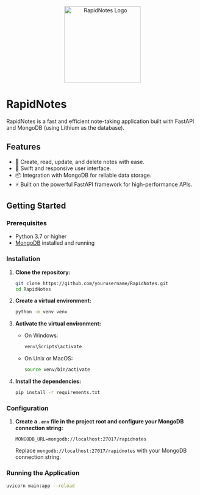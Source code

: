 <div align="center">
  <img src="https://yourdomain.com/path/to/rapidnotes-logo.png" alt="RapidNotes Logo" width="200"/>
</div>

# RapidNotes

RapidNotes is a fast and efficient note-taking application built with FastAPI and MongoDB (using Lithium as the database).

## Features

- 🚀 Create, read, update, and delete notes with ease.
- 🎨 Swift and responsive user interface.
- 📦 Integration with MongoDB for reliable data storage.
- ⚡ Built on the powerful FastAPI framework for high-performance APIs.

## Getting Started

### Prerequisites

- Python 3.7 or higher
- [MongoDB](https://www.mongodb.com/try/download/community) installed and running

### Installation

1. **Clone the repository:**

    ```bash
    git clone https://github.com/yourusername/RapidNotes.git
    cd RapidNotes
    ```

2. **Create a virtual environment:**

    ```bash
    python -m venv venv
    ```

3. **Activate the virtual environment:**

    - On Windows:

        ```bash
        venv\Scripts\activate
        ```

    - On Unix or MacOS:

        ```bash
        source venv/bin/activate
        ```

4. **Install the dependencies:**

    ```bash
    pip install -r requirements.txt
    ```

### Configuration

1. **Create a `.env` file in the project root and configure your MongoDB connection string:**

    ```env
    MONGODB_URL=mongodb://localhost:27017/rapidnotes
    ```

    Replace `mongodb://localhost:27017/rapidnotes` with your MongoDB connection string.

### Running the Application

```bash
uvicorn main:app --reload
